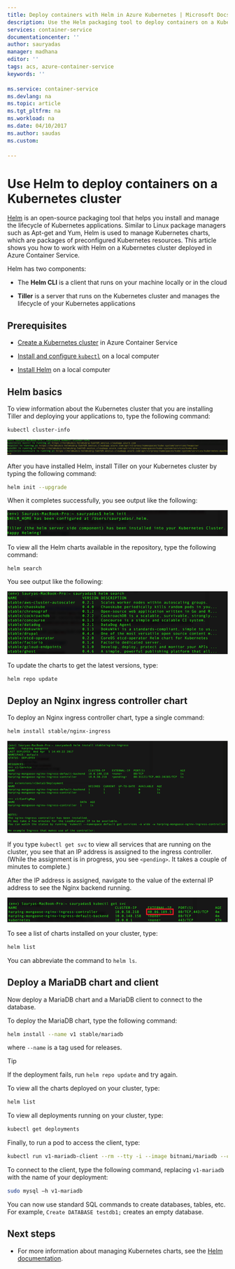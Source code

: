 ```yaml
---
title: Deploy containers with Helm in Azure Kubernetes | Microsoft Docs
description: Use the Helm packaging tool to deploy containers on a Kubernetes cluster in Azure Container Service 
services: container-service
documentationcenter: ''
author: sauryadas
manager: madhana
editor: ''
tags: acs, azure-container-service
keywords: ''

ms.service: container-service
ms.devlang: na
ms.topic: article
ms.tgt_pltfrm: na
ms.workload: na
ms.date: 04/10/2017
ms.author: saudas
ms.custom: 

---
```

# Use Helm to deploy containers on a Kubernetes cluster 

[Helm](https://github.com/kubernetes/helm/) is an open-source packaging tool that helps you install and manage the lifecycle of Kubernetes applications. Similar to Linux package managers such as Apt-get and Yum, Helm is used to manage Kubernetes charts, which are packages of preconfigured Kubernetes resources. This article shows you how to work with Helm on a Kubernetes cluster deployed in Azure Container Service.

Helm has two components: 
* The **Helm CLI** is a client that runs on your machine locally or in the cloud  

* **Tiller** is a server that runs on the Kubernetes cluster and manages the lifecycle of your Kubernetes applications 
 
## Prerequisites

* [Create a Kubernetes cluster](container-service-kubernetes-walkthrough.md) in Azure Container Service

* [Install and configure `kubectl`](container-service-connect.md) on a local computer

* [Install Helm](https://github.com/kubernetes/helm/blob/master/docs/install.md) on a local computer

## Helm basics 

To view information about the Kubernetes cluster that you are installing Tiller and deploying your applications to, type the following command:

```bash
kubectl cluster-info 
```
![kubectl cluster-info](media/container-service-kubernetes-helm/clusterinfo.png)
 
After you have installed Helm, install Tiller on your Kubernetes cluster by typing the following command:

```bash
helm init --upgrade
```
When it completes successfully, you see output like the following:

![Tiller installation](media/container-service-kubernetes-helm/tiller-install.png)
 
 
 
 
To view all the Helm charts available in the repository, type the following command:

```bash 
helm search 
```

You see output like the following:

![Helm search](media/container-service-kubernetes-helm/helm-search.png)
 
To update the charts to get the latest versions, type:

```bash 
helm repo update 
```
## Deploy an Nginx ingress controller chart 
 
To deploy an Nginx ingress controller chart, type a single command:

```bash
helm install stable/nginx-ingress 
```
![Deploy ingress controller](media/container-service-kubernetes-helm/nginx-ingress.png)

If you type `kubectl get svc` to view all services that are running on the cluster, you see that an IP address is assigned to the ingress controller. (While the assignment is in progress, you see `<pending>`. It takes a couple of minutes to complete.) 

After the IP address is assigned, navigate to the value of the external IP address to see the Nginx backend running. 
 
![Ingress IP address](media/container-service-kubernetes-helm/ingress-ip-address.png)


To see a list of charts installed on your cluster, type:

```bash
helm list 
```

You can abbreviate the command to `helm ls`.
 
 
 
 
## Deploy a MariaDB chart and client

Now deploy a MariaDB chart and a MariaDB client to connect to the database.

To deploy the MariaDB chart, type the following command:

```bash
helm install --name v1 stable/mariadb
```

where `--name` is a tag used for releases.

> [!TIP]
> If the deployment fails, run `helm repo update` and try again.
>
 
 
To view all the charts deployed on your cluster, type:

```bash 
helm list
```
 
To view all deployments running on your cluster, type:

```bash
kubectl get deployments 
``` 
 
 
Finally, to run a pod to access the client, type:

```bash
kubectl run v1-mariadb-client --rm --tty -i --image bitnami/mariadb --command -- bash  
``` 
 
 
To connect to the client, type the following command, replacing `v1-mariadb` with the name of your deployment:

```bash
sudo mysql –h v1-mariadb
```
 
 
You can now use standard SQL commands to create databases, tables, etc. For example, `Create DATABASE testdb1;` creates an empty database. 
 
 
 
## Next steps

* For more information about managing Kubernetes charts, see the [Helm documentation](https://github.com/kubernetes/helm/blob/master/docs/index.md). 

